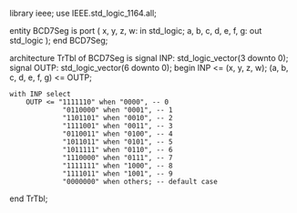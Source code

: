 library ieee;
use IEEE.std_logic_1164.all;

entity BCD7Seg is
    port (
        x, y, z, w: in std_logic;
        a, b, c, d, e, f, g: out std_logic
    );
end BCD7Seg;

architecture TrTbl of BCD7Seg is
    signal INP: std_logic_vector(3 downto 0);
    signal OUTP: std_logic_vector(6 downto 0);
begin
    INP <= (x, y, z, w);
    (a, b, c, d, e, f, g) <= OUTP;

    with INP select
        OUTP <= "1111110" when "0000", -- 0
                 "0110000" when "0001", -- 1
                 "1101101" when "0010", -- 2
                 "1111001" when "0011", -- 3
                 "0110011" when "0100", -- 4
                 "1011011" when "0101", -- 5
                 "1011111" when "0110", -- 6
                 "1110000" when "0111", -- 7
                 "1111111" when "1000", -- 8
                 "1111011" when "1001", -- 9
                 "0000000" when others; -- default case
end TrTbl;
